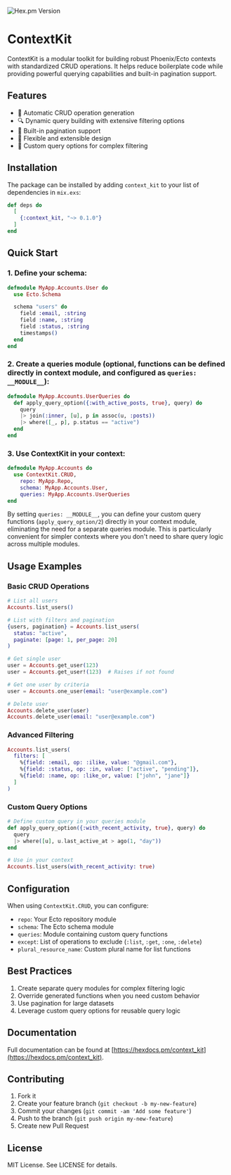 ![Hex.pm Version](https://img.shields.io/hexpm/v/context_kit?link=https%3A%2F%2Fhex.pm%2Fpackages%2Fcontext_kit)

# ContextKit

ContextKit is a modular toolkit for building robust Phoenix/Ecto contexts with standardized CRUD operations. It helps reduce boilerplate code while providing powerful querying capabilities and built-in pagination support.

## Features

- 🚀 Automatic CRUD operation generation
- 🔍 Dynamic query building with extensive filtering options
- 📄 Built-in pagination support
- 🔧 Flexible and extensible design
- 🎯 Custom query options for complex filtering

## Installation

The package can be installed by adding `context_kit` to your list of dependencies in `mix.exs`:

```elixir
def deps do
  [
    {:context_kit, "~> 0.1.0"}
  ]
end
```

## Quick Start

### 1. Define your schema:

```elixir
defmodule MyApp.Accounts.User do
  use Ecto.Schema

  schema "users" do
    field :email, :string
    field :name, :string
    field :status, :string
    timestamps()
  end
end
```

### 2. Create a queries module (optional, functions can be defined directly in context module, and configured as `queries: __MODULE__`):

```elixir
defmodule MyApp.Accounts.UserQueries do
  def apply_query_option({:with_active_posts, true}, query) do
    query
    |> join(:inner, [u], p in assoc(u, :posts))
    |> where([_, p], p.status == "active")
  end
end
```

### 3. Use ContextKit in your context:

```elixir
defmodule MyApp.Accounts do
  use ContextKit.CRUD,
    repo: MyApp.Repo,
    schema: MyApp.Accounts.User,
    queries: MyApp.Accounts.UserQueries
end
```

By setting `queries: __MODULE__`, you can define your custom query functions (`apply_query_option/2`) directly in your context module,
eliminating the need for a separate queries module. This is particularly convenient for simpler contexts
where you don't need to share query logic across multiple modules.

## Usage Examples

### Basic CRUD Operations

```elixir
# List all users
Accounts.list_users()

# List with filters and pagination
{users, pagination} = Accounts.list_users(
  status: "active",
  paginate: [page: 1, per_page: 20]
)

# Get single user
user = Accounts.get_user(123)
user = Accounts.get_user!(123)  # Raises if not found

# Get one user by criteria
user = Accounts.one_user(email: "user@example.com")

# Delete user
Accounts.delete_user(user)
Accounts.delete_user(email: "user@example.com")
```

### Advanced Filtering

```elixir
Accounts.list_users(
  filters: [
    %{field: :email, op: :ilike, value: "@gmail.com"},
    %{field: :status, op: :in, value: ["active", "pending"]},
    %{field: :name, op: :like_or, value: ["john", "jane"]}
  ]
)
```

### Custom Query Options

```elixir
# Define custom query in your queries module
def apply_query_option({:with_recent_activity, true}, query) do
  query
  |> where([u], u.last_active_at > ago(1, "day"))
end

# Use in your context
Accounts.list_users(with_recent_activity: true)
```

## Configuration

When using `ContextKit.CRUD`, you can configure:

- `repo`: Your Ecto repository module
- `schema`: The Ecto schema module
- `queries`: Module containing custom query functions
- `except`: List of operations to exclude (`:list`, `:get`, `:one`, `:delete`)
- `plural_resource_name`: Custom plural name for list functions

## Best Practices

1. Create separate query modules for complex filtering logic
2. Override generated functions when you need custom behavior
3. Use pagination for large datasets
4. Leverage custom query options for reusable query logic

## Documentation

Full documentation can be found at [https://hexdocs.pm/context_kit](https://hexdocs.pm/context_kit).

## Contributing

1. Fork it
2. Create your feature branch (`git checkout -b my-new-feature`)
3. Commit your changes (`git commit -am 'Add some feature'`)
4. Push to the branch (`git push origin my-new-feature`)
5. Create new Pull Request

## License

MIT License. See LICENSE for details.
